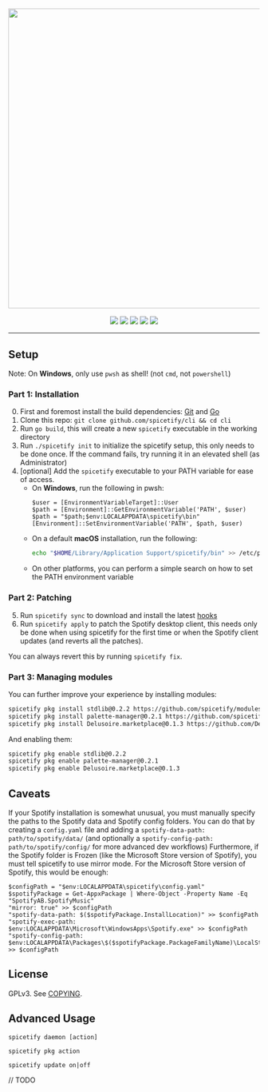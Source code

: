 <h3 align="center"><a href="https://spicetify.app/"><img src="https://i.imgur.com/iwcLITQ.png" width="600px"></a></h3>
<p align="center">
  <a href="https://goreportcard.com/report/github.com/spicetify/spicetify-cli"><img src="https://goreportcard.com/badge/github.com/spicetify/spicetify-cli"></a>
  <a href="https://github.com/spicetify/spicetify-cli/releases/latest"><img src="https://img.shields.io/github/release/spicetify/spicetify-cli/all.svg?colorB=97CA00?label=version"></a>
  <a href="https://github.com/spicetify/spicetify-cli/releases"><img src="https://img.shields.io/github/downloads/spicetify/spicetify-cli/total.svg?colorB=97CA00"></a>
  <a href="https://discord.gg/VnevqPp2Rr"><img src="https://img.shields.io/discord/842219447716151306?label=chat&logo=discord&logoColor=discord"></a>
  <a href="https://www.reddit.com/r/spicetify"><img src="https://img.shields.io/reddit/subreddit-subscribers/spicetify?logo=reddit"></a>
</p>

---

## Setup

Note: On **Windows**, only use `pwsh` as shell! (not `cmd`, not `powershell`)

### Part 1: Installation

0. First and foremost install the build dependencies:
   [Git](https://git-scm.com/downloads) and [Go](https://go.dev/doc/install)
1. Clone this repo: `git clone github.com/spicetify/cli && cd cli`
2. Run `go build`, this will create a new `spicetify` executable in the working
   directory
3. Run `./spicetify init` to initialize the spicetify setup, this only needs to
   be done once. If the command fails, try running it in an elevated shell (as
   Administrator)
4. [optional] Add the `spicetify` executable to your PATH variable for ease of
   access.
   - On **Windows**, run the following in pwsh:
     ```pwsh
     $user = [EnvironmentVariableTarget]::User
     $path = [Environment]::GetEnvironmentVariable('PATH', $user)
     $path = "$path;$env:LOCALAPPDATA\spicetify\bin"
     [Environment]::SetEnvironmentVariable('PATH', $path, $user)
     ```
   - On a default **macOS** installation, run the following:
     ```zsh
     echo "$HOME/Library/Application Support/spicetify/bin" >> /etc/paths
     ```
   - On other platforms, you can perform a simple search on how to set the PATH
     environment variable

### Part 2: Patching

5. Run `spicetify sync` to download and install the latest
   [hooks](https://github.com/spicetify/hooks)
6. Run `spicetify apply` to patch the Spotify desktop client, this needs only be
   done when using spicetify for the first time or when the Spotify client
   updates (and reverts all the patches).

You can always revert this by running `spicetify fix`.

### Part 3: Managing modules

You can further improve your experience by installing modules:

```sh
spicetify pkg install stdlib@0.2.2 https://github.com/spicetify/modules/releases/download/2024-07-07/spicetify.stdlib@v0.2.2+sp-1.2.40-cm-1906ea8d2e9.zip
spicetify pkg install palette-manager@0.2.1 https://github.com/spicetify/modules/releases/download/2024-07-07/spicetify.palette-manager@v0.2.1+sp-1.2.40-cm-1906ea8d2e9.zip
spicetify pkg install Delusoire.marketplace@0.1.3 https://github.com/Delusoire/bespoke-modules/releases/download/2024-07-18/Delusoire.marketplace@0.1.3+sp-1.2.40-cm-1906ea8d2e9.zip
```

And enabling them:

```sh
spicetify pkg enable stdlib@0.2.2
spicetify pkg enable palette-manager@0.2.1
spicetify pkg enable Delusoire.marketplace@0.1.3
```

## Caveats

If your Spotify installation is somewhat unusual, you must manually specify the
paths to the Spotify data and Spotify config folders. You can do that by
creating a `config.yaml` file and adding a
`spotify-data-path: path/to/spotify/data/` (and optionally a
`spotify-config-path: path/to/spotify/config/` for more advanced dev workflows)
Furthermore, if the Spotify folder is Frozen (like the Microsoft Store version
of Spotify), you must tell spicetify to use mirror mode. For the Microsoft Store
version of Spotify, this would be enough:

```
$configPath = "$env:LOCALAPPDATA\spicetify\config.yaml"
$spotifyPackage = Get-AppxPackage | Where-Object -Property Name -Eq "SpotifyAB.SpotifyMusic"
"mirror: true" >> $configPath
"spotify-data-path: $($spotifyPackage.InstallLocation)" >> $configPath
"spotify-exec-path: $env:LOCALAPPDATA\Microsoft\WindowsApps\Spotify.exe" >> $configPath
"spotify-config-path: $env:LOCALAPPDATA\Packages\$($spotifyPackage.PackageFamilyName)\LocalState\Spotify\" >> $configPath
```

## License

GPLv3. See [COPYING](COPYING).

## Advanced Usage

`spicetify daemon [action]`

`spicetify pkg action`

`spicetify update on|off`

// TODO
